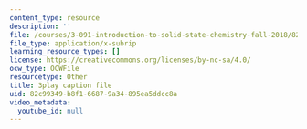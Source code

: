 ```yaml
---
content_type: resource
description: ''
file: /courses/3-091-introduction-to-solid-state-chemistry-fall-2018/82c99349b8f166879a34895ea5ddcc8a_QyElbUb1QjI.srt
file_type: application/x-subrip
learning_resource_types: []
license: https://creativecommons.org/licenses/by-nc-sa/4.0/
ocw_type: OCWFile
resourcetype: Other
title: 3play caption file
uid: 82c99349-b8f1-6687-9a34-895ea5ddcc8a
video_metadata:
  youtube_id: null
---
```

